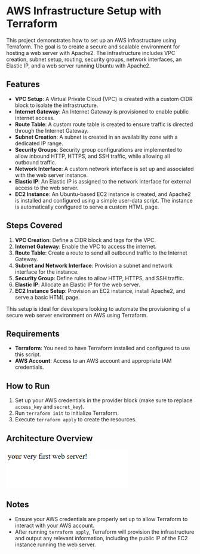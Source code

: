 # AWS Infrastructure Setup with Terraform

This project demonstrates how to set up an AWS infrastructure using Terraform. The goal is to create a secure and scalable environment for hosting a web server with Apache2. The infrastructure includes VPC creation, subnet setup, routing, security groups, network interfaces, an Elastic IP, and a web server running Ubuntu with Apache2.

## Features

- **VPC Setup**: A Virtual Private Cloud (VPC) is created with a custom CIDR block to isolate the infrastructure.
- **Internet Gateway**: An Internet Gateway is provisioned to enable public internet access.
- **Route Table**: A custom route table is created to ensure traffic is directed through the Internet Gateway.
- **Subnet Creation**: A subnet is created in an availability zone with a dedicated IP range.
- **Security Groups**: Security group configurations are implemented to allow inbound HTTP, HTTPS, and SSH traffic, while allowing all outbound traffic.
- **Network Interface**: A custom network interface is set up and associated with the web server instance.
- **Elastic IP**: An Elastic IP is assigned to the network interface for external access to the web server.
- **EC2 Instance**: An Ubuntu-based EC2 instance is created, and Apache2 is installed and configured using a simple user-data script. The instance is automatically configured to serve a custom HTML page.

## Steps Covered

1. **VPC Creation**: Define a CIDR block and tags for the VPC.
2. **Internet Gateway**: Enable the VPC to access the internet.
3. **Route Table**: Create a route to send all outbound traffic to the Internet Gateway.
4. **Subnet and Network Interface**: Provision a subnet and network interface for the instance.
5. **Security Group**: Define rules to allow HTTP, HTTPS, and SSH traffic.
6. **Elastic IP**: Allocate an Elastic IP for the web server.
7. **EC2 Instance Setup**: Provision an EC2 instance, install Apache2, and serve a basic HTML page.

This setup is ideal for developers looking to automate the provisioning of a secure web server environment on AWS using Terraform.

## Requirements

- **Terraform**: You need to have Terraform installed and configured to use this script.
- **AWS Account**: Access to an AWS account and appropriate IAM credentials.

## How to Run

1. Set up your AWS credentials in the provider block (make sure to replace `access_key` and `secret_key`).
2. Run `terraform init` to initialize Terraform.
3. Execute `terraform apply` to create the resources.

## Architecture Overview

![Server Output](serveroutput.png)

## Notes

- Ensure your AWS credentials are properly set up to allow Terraform to interact with your AWS account.
- After running `terraform apply`, Terraform will provision the infrastructure and output any relevant information, including the public IP of the EC2 instance running the web server.
